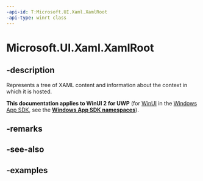 ```yaml
---
-api-id: T:Microsoft.UI.Xaml.XamlRoot
-api-type: winrt class
---
```


<!-- Class syntax.
public class XamlRoot 
-->

# Microsoft.UI.Xaml.XamlRoot

## -description

Represents a tree of XAML content and information about the context in which it is hosted.

**This documentation applies to WinUI 2 for UWP** (for [WinUI](/windows/apps/winui/winui3/) in the [Windows App SDK](/windows/apps/windows-app-sdk/), see the **[Windows App SDK namespaces](/windows/windows-app-sdk/api/winrt/)**).

## -remarks

## -see-also

## -examples

